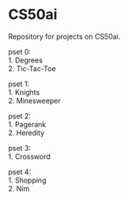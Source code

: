 ﻿# CS50ai

Repository for projects on CS50ai.  
  
pset 0:  
     1. Degrees  
     2. Tic-Tac-Toe  
  
pset 1:  
     1. Knights  
     2. Minesweeper  
  
pset 2:  
     1. Pagerank  
     2. Heredity  
  
pset 3:  
     1. Crossword  
  
pset 4:  
     1. Shopping  
     2. Nim
  
